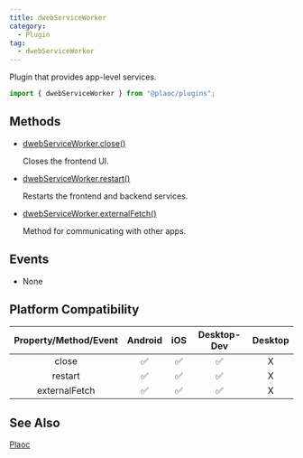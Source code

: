 ```yaml
---
title: dwebServiceWorker
category:
  - Plugin
tag:
  - dwebServiceWorker
---
```


Plugin that provides app-level services.

```js
import { dwebServiceWorker } from "@plaoc/plugins";
```

## Methods

  - [dwebServiceWorker.close()](./close.md)
  
    Closes the frontend UI.

  - [dwebServiceWorker.restart()](./restart.md)

    Restarts the frontend and backend services.
    
  - [dwebServiceWorker.externalFetch()](./external-fetch.md)

    Method for communicating with other apps.

## Events  

- None

## Platform Compatibility

| Property/Method/Event | Android | iOS | Desktop-Dev | Desktop |
|:---------------------:|:-------:|:---:|:-----------:|:-------:|
| close                 | ✅      | ✅  | ✅          | X       |
| restart               | ✅      | ✅  | ✅          | X       |
| externalFetch         | ✅      | ✅  | ✅          | X       |

## See Also

[Plaoc](../../)